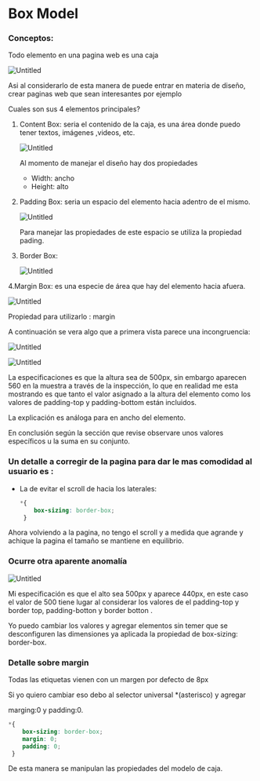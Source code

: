 # Box Model

### Conceptos:

Todo elemento en una pagina web es una caja

![Untitled](Box%20Model%20e592061caf3c4641a4f3eaee858367dc/Untitled.png)

Asi al considerarlo de esta manera de puede entrar en materia de diseño, crear paginas web que sean interesantes por ejemplo

Cuales son sus 4 elementos principales?

1. Content Box: seria el contenido de la caja, es una área donde puedo tener textos, imágenes ,videos, etc.
    
    ![Untitled](Box%20Model%20e592061caf3c4641a4f3eaee858367dc/Untitled%201.png)
    
    Al momento de manejar el diseño hay dos propiedades
    
    - Width: ancho
    - Height: alto
2. Padding Box: seria un espacio del elemento hacia adentro de el mismo.
    
    ![Untitled](Box%20Model%20e592061caf3c4641a4f3eaee858367dc/Untitled%202.png)
    
    Para manejar las propiedades de este espacio se utiliza la propiedad pading.
    
3. Border Box:
    
    ![Untitled](Box%20Model%20e592061caf3c4641a4f3eaee858367dc/Untitled%203.png)
    

4.Margin Box: es una especie de área que hay del elemento hacia afuera.

![Untitled](Box%20Model%20e592061caf3c4641a4f3eaee858367dc/Untitled%204.png)

Propiedad para utilizarlo : margin

A continuación se vera algo que a primera vista parece una incongruencia:

![Untitled](Box%20Model%20e592061caf3c4641a4f3eaee858367dc/Untitled%205.png)

![Untitled](Box%20Model%20e592061caf3c4641a4f3eaee858367dc/Untitled%206.png)

La especificaciones es que la altura sea de 500px, sin embargo aparecen 560 en la muestra a través de la inspección, lo que en realidad me esta mostrando es que tanto el valor asignado a la altura del elemento como los valores de padding-top y padding-bottom están incluidos.

La explicación es análoga para en ancho del elemento.

En conclusión según la sección que revise observare unos valores específicos u la suma en su conjunto.

### Un detalle a corregir de la pagina para dar le mas comodidad al usuario es :

- La de evitar el scroll de hacia los laterales:
    
    ```css
    *{
        box-sizing: border-box;
     }
    ```
    

Ahora volviendo a la pagina, no tengo el scroll y a medida que agrande y achique la pagina el tamaño se mantiene en equilibrio.

### Ocurre otra aparente anomalía

![Untitled](Box%20Model%20e592061caf3c4641a4f3eaee858367dc/Untitled%207.png)

Mi especificación es que el alto sea 500px y aparece 440px, en este caso el valor de 500 tiene lugar al considerar los valores de el padding-top y border top, padding-botton y border botton .

Yo puedo cambiar los valores y agregar elementos sin temer que se desconfiguren las dimensiones ya aplicada la propiedad de box-sizing: border-box.

### Detalle sobre margin

Todas las etiquetas vienen con un margen por defecto de 8px

Si yo quiero cambiar eso debo al selector universal *(asterisco) y agregar

marging:0 y padding:0.

```css
*{
    box-sizing: border-box;
    margin: 0;
    padding: 0;
 }
```

De esta manera se manipulan las propiedades del modelo de caja.